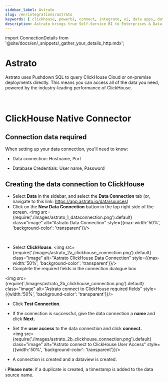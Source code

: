 ```yaml
---
sidebar_label: Astrato
slug: /en/integrations/astrato
keywords: [ clickhouse, powerbi, connect, integrate, ui, data apps, data viz, embedded analytics, astrato ]
description: Astrato brings true Self-Service BI to Enterprises & Data Businesses by putting analytics in the hands of every user, enabling them to build their own dashboards, reports and data apps, enabling the answering of data questions without IT help. Astrato accelerates adoption, speeds up decision-making, and unifies analytics, embedded analytics, data input, and data apps in one platform. Astrato unites action and analytics in one,  introduce live writeback, interact with ML models, accelerate your analytics with AI – go beyond dashboarding, thanks to Astrato’s pushdown SQL.
---
```


import ConnectionDetails from '@site/docs/en/_snippets/_gather_your_details_http.mdx';

# Astrato
Astrato uses Pushdown SQL to query ClickHouse Cloud or on-premise deployments directly. This means you can access all of the data you need, powered by the industry-leading performance of ClickHouse.
<br/>
<br/>
<br/>


#  ClickHouse Native Connector

  

##  Connection data required

  

When setting up your data connection, you'll need to know:

- Data connection: Hostname, Port

- Database Credentials: User name, Password

<ConnectionDetails />

## Creating the data connection to ClickHouse

- Select **Data** in the sidebar, and select the **Data Connection** tab 
(or, navigate to this link: https://app.astrato.io/data/sources)
​
- Click on the **New Data Connection** button in the top right side of the screen.
<img  src={require('./images/astrato_1_dataconnection.png').default}  class="image"  alt="Astrato Data Connection"  style={{max-width:'50%',  'background-color':  'transparent'}}/>

<br/>

- Select **ClickHouse**. 
<img  src={require('./images/astrato_2a_clickhouse_connection.png').default}  class="image"  alt="Astrato ClickHouse Data Connection"  style={{max-width:'50%',  'background-color':  'transparent'}}/>
- Complete the required fields in the connection dialogue box 

<img  src={require('./images/astrato_2b_clickhouse_connection.png').default}  class="image"  alt="Astrato connect to ClickHouse required fields"  style={{width:'50%',  'background-color':  'transparent'}}/>

- Click **Test Connection**.
    
- If the connection is successful, give the data connection a **name** and click **Next.**

- Set the **user access** to the data connection and click **connect.**  
​
<img  src={require('./images/astrato_2b_clickhouse_connection.png').default}  class="image"  alt="Astrato connect to ClickHouse User Access"  style={{width:'50%',  'background-color':  'transparent'}}/>

-   A connection is created and a dataview is created.
    

ℹ️  **Please note**: if a duplicate is created, a timestamp is added to the data source name.